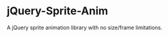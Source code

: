 jQuery-Sprite-Anim
==================

A jQuery sprite animation library with no size/frame limitations.
